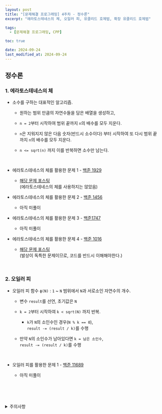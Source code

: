 ```yaml
---
layout: post
title: "[문제해결 프로그래밍] 4주차 - 정수론"
excerpt: "에라토스테네스의 체, 오일러 피, 유클리드 호제법, 확장 유클리드 호제법"

tags:
  - [문제해결 프로그래밍, CPP]

toc: true

date: 2024-09-24
last_modified_at: 2024-09-24
---
```

## 정수론
### 1. 에라토스테네스의 체
- 소수를 구하는 대표적인 알고리즘.  

  - 원하는 범위 만큼의 자연수들을 담은 배열을 생성하고,  

  - `n = 2`부터 시작하여 범위 끝까지 `n`의 배수를 모두 지운다.  

  - `n`은 지워지지 않은 다음 숫자(반드시 소수이다) 부터 시작하여 또 다시 범위 끝까지 `n`의 배수를 모두 지운다.

  - `n <= sqrt(n)` 까지 이를 반복하면 소수만 남는다.  

<br>

- 에라토스테네스의 체를 활용한 문제 1 - [백준 1929][def]  
  - [해당 문제 포스팅][def2]  
  (에라토스테네스의 체를 사용하지는 않았음)  

- 에라토스테네스의 체를 활용한 문제 2 - [백준 1456][def3]  
  - 아직 미풀이  

- 에라토스테네스의 체를 활용한 문제 3 - [백준1747][def4]  
  - 아직 미풀이  

- 에라토스테네스의 체를 활용한 문제 4 - [백준 1016][def5]  
  - [해당 문제 포스팅][def6]  
  (발상이 독특한 문제이므로, 코드를 반드시 이해해야한다.)  

<br>

### 2. 오일러 피
- 오일러 피 함수 `ϕ(N)` : `1` ~ `N` 범위에서 `N`과 서로소인 자연수의 개수.

  - 변수 `result`를 선언, 초기값은 `N`
  
  - `k = 2`부터 시작하여 `k < sqrt(N)` 까지 반복.

    - `k`가 `N`의 소인수인 경우(`N % k == 0`),  
    `result -= (result / k)`를 수행

  - 만약 `N`의 소인수가 남아있다면 `k = 남은 소인수`,  
  `result -= (result / k)`를 수행  

  <br>

- 오일러 피를 활용한 문제 1 - [백준 11689][def7]
  - 아직 미풀이

<br>
<br>
<br>
<br>
<details>
<summary>주의사항</summary>
<div markdown="1">

이 포스팅은 강원대학교 이다영 교수님의 문제해결 프로그래밍 수업을 들으며 내용을 정리 한 것입니다.  
수업 내용에 대한 저작권은 교수님께 있으니,  
다른 곳으로의 무분별한 내용 복사를 자제해 주세요.

</div>
</details>

[def]: https://www.acmicpc.net/problem/1929
[def2]: https://orbit3230.github.io/2024/04/16/Daily_Backjoon/
[def3]: https://www.acmicpc.net/problem/1456
[def4]: https://www.acmicpc.net/problem/1747
[def5]: https://www.acmicpc.net/problem/1016
[def6]: https://orbit3230.github.io/2024/08/29/Daily_Backjoon/
[def7]: https://www.acmicpc.net/problem/11689